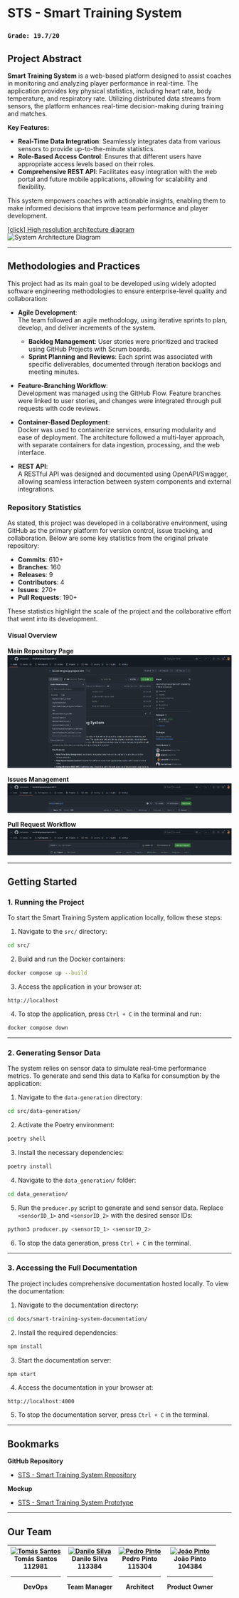 # STS - Smart Training System

### `Grade: 19.7/20`

## Project Abstract

**Smart Training System** is a web-based platform designed to assist coaches in monitoring and analyzing player performance in real-time. The application provides key physical statistics, including heart rate, body temperature, and respiratory rate. Utilizing distributed data streams from sensors, the platform enhances real-time decision-making during training and matches.

**Key Features:**

- **Real-Time Data Integration**: Seamlessly integrates data from various sensors to provide up-to-the-minute statistics.
- **Role-Based Access Control**: Ensures that different users have appropriate access levels based on their roles.
- **Comprehensive REST API**: Facilitates easy integration with the web portal and future mobile applications, allowing for scalability and flexibility.

This system empowers coaches with actionable insights, enabling them to make informed decisions that improve team performance and player development.

[[click] High resolution architecture diagram](/docs/resources/architecture/2.0.1/architecture.2.0.1.svg)  
![System Architecture Diagram](/docs/resources/architecture/2.0.1/architecture.2.0.1.jpg)

---

## Methodologies and Practices

This project had as its main goal to be developed using widely adopted software engineering methodologies to ensure enterprise-level quality and collaboration:

- **Agile Development**:  
  The team followed an agile methodology, using iterative sprints to plan, develop, and deliver increments of the system.  
  - **Backlog Management**: User stories were prioritized and tracked using GitHub Projects with Scrum boards.  
  - **Sprint Planning and Reviews**: Each sprint was associated with specific deliverables, documented through iteration backlogs and meeting minutes.

- **Feature-Branching Workflow**:  
  Development was managed using the GitHub Flow. Feature branches were linked to user stories, and changes were integrated through pull requests with code reviews.

- **Container-Based Deployment**:  
  Docker was used to containerize services, ensuring modularity and ease of deployment. The architecture followed a multi-layer approach, with separate containers for data ingestion, processing, and the web interface.

- **REST API**:  
  A RESTful API was designed and documented using OpenAPI/Swagger, allowing seamless interaction between system components and external integrations.


### Repository Statistics

As stated, this project was developed in a collaborative environment, using GitHub as the primary platform for version control, issue tracking, and collaboration. Below are some key statistics from the original private repository:

- **Commits**: 610+
- **Branches**: 160
- **Releases**: 9
- **Contributors**: 4
- **Issues**: 270+
- **Pull Requests**: 190+

These statistics highlight the scale of the project and the collaborative effort that went into its development.

#### Visual Overview

**Main Repository Page**  
![MainPage](/docs/resources/readme/MainPage.png)

**Issues Management**  
![Issues](/docs/resources/readme/Issues.png)

**Pull Request Workflow**  
![PullRequests](/docs/resources/readme/PullRequests.png)

---

## Getting Started

### 1. Running the Project

To start the Smart Training System application locally, follow these steps:

1. Navigate to the `src/` directory:
```bash
cd src/
```
2. Build and run the Docker containers:
```bash
docker compose up --build
```
3. Access the application in your browser at:
```
http://localhost
```
4. To stop the application, press `Ctrl + C` in the terminal and run:
```bash
docker compose down
```

---

### 2. Generating Sensor Data

The system relies on sensor data to simulate real-time performance metrics. To generate and send this data to Kafka for consumption by the application:

1. Navigate to the `data-generation` directory:
```bash
cd src/data-generation/
```
2. Activate the Poetry environment:
```bash
poetry shell
```
3. Install the necessary dependencies:
```bash
poetry install
```
4. Navigate to the `data_generation/` folder:
```bash
cd data_generation/
```
5. Run the `producer.py` script to generate and send sensor data. Replace `<sensorID_1>` and `<sensorID_2>` with the desired sensor IDs:
```bash
python3 producer.py <sensorID_1> <sensorID_2>
```
6. To stop the data generation, press `Ctrl + C` in the terminal.

---

### 3. Accessing the Full Documentation

The project includes comprehensive documentation hosted locally. To view the documentation:

1. Navigate to the documentation directory:
```bash
cd docs/smart-training-system-documentation/
```
2. Install the required dependencies:
```bash
npm install
```
3. Start the documentation server:
```bash
npm start
```
4. Access the documentation in your browser at:
```
http://localhost:4000
```
5. To stop the documentation server, press `Ctrl + C` in the terminal.

---

## Bookmarks

**GitHub Repository**  
- [STS - Smart Training System Repository](https://github.com/detiuaveiro/ies-24-25-group-project-201)

**Mockup**  
- [STS - Smart Training System Prototype](https://www.figma.com/design/BzGZhhuvqFLRJjauDoeD33/STS---Smart-Training-System-Prototype?node-id=320-2988&node-type=canvas&t=4w5HPUCX1WpmwqUH-0)

---

## Our Team

| <div align="center"><a href="https://github.com/tomasf18"><img src="https://avatars.githubusercontent.com/u/122024767?v=4" width="150px;" alt="Tomás Santos"/></a><br/><strong>Tomás Santos</strong><br/>112981<br/><hr/>DevOps</div> | <div align="center"><a href="https://github.com/DaniloMicael"><img src="https://avatars.githubusercontent.com/u/115811245?v=4" width="150px;" alt="Danilo Silva"/></a><br/><strong>Danilo Silva</strong><br/>113384<br/><hr/>Team Manager</div> | <div align="center"><a href="https://github.com/pedropintoo"><img src="https://avatars.githubusercontent.com/u/120741472?v=4" width="150px;" alt="Pedro Pinto"/></a><br/><strong>Pedro Pinto</strong><br/>115304<br/><hr/>Architect</div> | <div align="center"><a href="https://github.com/jpapinto"><img src="https://avatars.githubusercontent.com/u/81636006?v=4" width="150px;" alt="João Pinto"/></a><br/><strong>João Pinto</strong><br/>104384<br/><hr/>Product Owner</div> |
| --- | --- | --- | --- |
